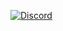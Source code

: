 [![Discord](https://discord.c99.nl/widget/theme-4/1066171848640958487.png)](https://discord.com/users/1066171848640958487)
